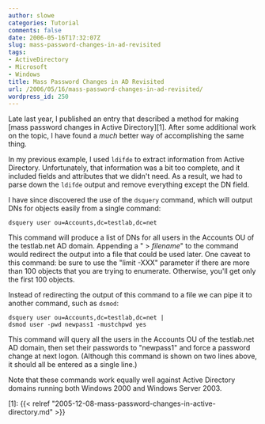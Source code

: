 ```yaml
---
author: slowe
categories: Tutorial
comments: false
date: 2006-05-16T17:32:07Z
slug: mass-password-changes-in-ad-revisited
tags:
- ActiveDirectory
- Microsoft
- Windows
title: Mass Password Changes in AD Revisited
url: /2006/05/16/mass-password-changes-in-ad-revisited/
wordpress_id: 250
---
```


Late last year, I published an entry that described a method for making [mass password changes in Active Directory][1]. After some additional work on the topic, I have found a _much_ better way of accomplishing the same thing.

In my previous example, I used `ldifde` to extract information from Active Directory. Unfortunately, that information was a bit too complete, and it included fields and attributes that we didn't need. As a result, we had to parse down the `ldifde` output and remove everything except the DN field.

I have since discovered the use of the `dsquery` command, which will output DNs for objects easily from a single command:

    dsquery user ou=Accounts,dc=testlab,dc=net

This command will produce a list of DNs for all users in the Accounts OU of the testlab.net AD domain. Appending a " > _filename_" to the command would redirect the output into a file that could be used later. One caveat to this command: be sure to use the "limit -XXX" parameter if there are more than 100 objects that you are trying to enumerate. Otherwise, you'll get only the first 100 objects.

Instead of redirecting the output of this command to a file we can pipe it to another command, such as `dsmod`:

    dsquery user ou=Accounts,dc=testlab,dc=net |
    dsmod user -pwd newpass1 -mustchpwd yes

This command will query all the users in the Accounts OU of the testlab.net AD domain, then set their passwords to "newpass1" and force a password change at next logon. (Although this command is shown on two lines above, it should all be entered as a single line.)

Note that these commands work equally well against Active Directory domains running both Windows 2000 and Windows Server 2003.

[1]: {{< relref "2005-12-08-mass-password-changes-in-active-directory.md" >}}

